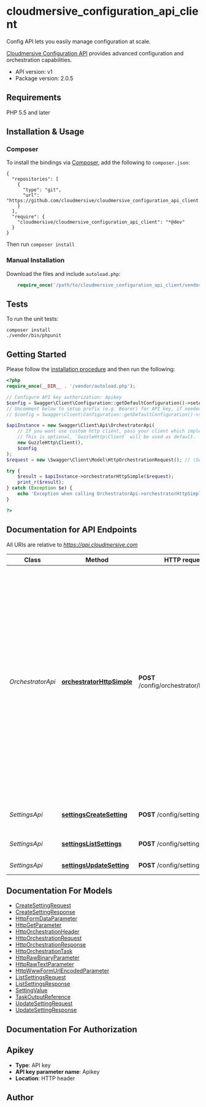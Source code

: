 # cloudmersive_configuration_api_client
Config API lets you easily manage configuration at scale.

[Cloudmersive Configuration API](https://www.cloudmersive.com/) provides advanced configuration and orchestration capabilities.

- API version: v1
- Package version: 2.0.5


## Requirements

PHP 5.5 and later

## Installation & Usage
### Composer

To install the bindings via [Composer](http://getcomposer.org/), add the following to `composer.json`:

```
{
  "repositories": [
    {
      "type": "git",
      "url": "https://github.com/cloudmersive/cloudmersive_configuration_api_client.git"
    }
  ],
  "require": {
    "cloudmersive/cloudmersive_configuration_api_client": "*@dev"
  }
}
```

Then run `composer install`

### Manual Installation

Download the files and include `autoload.php`:

```php
    require_once('/path/to/cloudmersive_configuration_api_client/vendor/autoload.php');
```

## Tests

To run the unit tests:

```
composer install
./vendor/bin/phpunit
```

## Getting Started

Please follow the [installation procedure](#installation--usage) and then run the following:

```php
<?php
require_once(__DIR__ . '/vendor/autoload.php');

// Configure API key authorization: Apikey
$config = Swagger\Client\Configuration::getDefaultConfiguration()->setApiKey('Apikey', 'YOUR_API_KEY');
// Uncomment below to setup prefix (e.g. Bearer) for API key, if needed
// $config = Swagger\Client\Configuration::getDefaultConfiguration()->setApiKeyPrefix('Apikey', 'Bearer');

$apiInstance = new Swagger\Client\Api\OrchestratorApi(
    // If you want use custom http client, pass your client which implements `GuzzleHttp\ClientInterface`.
    // This is optional, `GuzzleHttp\Client` will be used as default.
    new GuzzleHttp\Client(),
    $config
);
$request = new \Swagger\Client\Model\HttpOrchestrationRequest(); // \Swagger\Client\Model\HttpOrchestrationRequest | 

try {
    $result = $apiInstance->orchestratorHttpSimple($request);
    print_r($result);
} catch (Exception $e) {
    echo 'Exception when calling OrchestratorApi->orchestratorHttpSimple: ', $e->getMessage(), PHP_EOL;
}

?>
```

## Documentation for API Endpoints

All URIs are relative to *https://api.cloudmersive.com*

Class | Method | HTTP request | Description
------------ | ------------- | ------------- | -------------
*OrchestratorApi* | [**orchestratorHttpSimple**](docs/Api/OrchestratorApi.md#orchestratorhttpsimple) | **POST** /config/orchestrator/http/simple | Orchestrate multiple HTTP API calls with a single API call in the order specified.  Call other Cloudmersive APIs or third party APIs.  For Cloudmersive APIs, the API Key will automatically propogate to the child calls without needing to be set explicitly.  Name each task and reference the output of a previous task in the inputs to a given task.
*SettingsApi* | [**settingsCreateSetting**](docs/Api/SettingsApi.md#settingscreatesetting) | **POST** /config/settings/create | Create a setting in the specified bucket
*SettingsApi* | [**settingsListSettings**](docs/Api/SettingsApi.md#settingslistsettings) | **POST** /config/settings/list | Enumerate the settings in a bucket
*SettingsApi* | [**settingsUpdateSetting**](docs/Api/SettingsApi.md#settingsupdatesetting) | **POST** /config/settings/update | Update a setting


## Documentation For Models

 - [CreateSettingRequest](docs/Model/CreateSettingRequest.md)
 - [CreateSettingResponse](docs/Model/CreateSettingResponse.md)
 - [HttpFormDataParameter](docs/Model/HttpFormDataParameter.md)
 - [HttpGetParameter](docs/Model/HttpGetParameter.md)
 - [HttpOrchestrationHeader](docs/Model/HttpOrchestrationHeader.md)
 - [HttpOrchestrationRequest](docs/Model/HttpOrchestrationRequest.md)
 - [HttpOrchestrationResponse](docs/Model/HttpOrchestrationResponse.md)
 - [HttpOrchestrationTask](docs/Model/HttpOrchestrationTask.md)
 - [HttpRawBinaryParameter](docs/Model/HttpRawBinaryParameter.md)
 - [HttpRawTextParameter](docs/Model/HttpRawTextParameter.md)
 - [HttpWwwFormUrlEncodedParameter](docs/Model/HttpWwwFormUrlEncodedParameter.md)
 - [ListSettingsRequest](docs/Model/ListSettingsRequest.md)
 - [ListSettingsResponse](docs/Model/ListSettingsResponse.md)
 - [SettingValue](docs/Model/SettingValue.md)
 - [TaskOutputReference](docs/Model/TaskOutputReference.md)
 - [UpdateSettingRequest](docs/Model/UpdateSettingRequest.md)
 - [UpdateSettingResponse](docs/Model/UpdateSettingResponse.md)


## Documentation For Authorization


## Apikey

- **Type**: API key
- **API key parameter name**: Apikey
- **Location**: HTTP header


## Author




